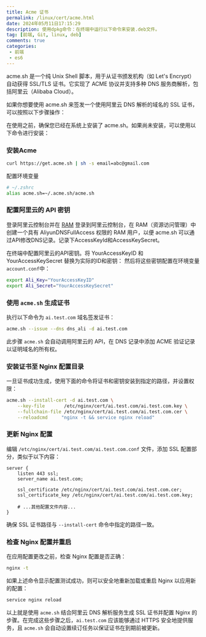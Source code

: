 ```yaml
---
title: Acme 证书
permalink: /linux/cert/acme.html
date: 2024年05月11日17:15:29
description: 使用dpkg命令：在终端中运行以下命令来安装.deb文件。
tag: [前端, Git, linux, deb]
comments: true
categories: 
 - 前端
 - es6
---
```


acme.sh 是一个纯 Unix Shell 脚本，用于从证书颁发机构（如 Let's Encrypt）自动获得 SSL/TLS 证书。它实现了 ACME 协议并支持多种 DNS 服务商解析，包括阿里云（Alibaba Cloud）。

如果你想要使用 acme.sh 来签发一个使用阿里云 DNS 解析的域名的 SSL 证书，可以按照以下步骤操作：

在使用之前，确保您已经在系统上安装了 acme.sh。如果尚未安装，可以使用以下命令进行安装：

### 安装Acme

```sh
curl https://get.acme.sh | sh -s email=abc@gmail.com
```

配置环境变量

```sh
# ~/.zshrc
alias acme.sh=~/.acme.sh/acme.sh
```

### 配置阿里云的 API 密钥

登录阿里云控制台并在 [RAM](https://ram.console.aliyun.com/overview) 登录到阿里云控制台，在 RAM（资源访问管理）中创建一个具有 AliyunDNSFullAccess 权限的 RAM 用户，以便 acme.sh 可以通过API修改DNS记录。记录下AccessKeyId和AccessKeySecret。

在终端中配置阿里云的API密钥。将 YourAccessKeyID 和 YourAccessKeySecret 替换为实际的ID和密钥：
然后将这些密钥配置在环境变量`account.conf`中：

```sh
export Ali_Key="YourAccessKeyID"
export Ali_Secret="YourAccessKeySecret"
```

### 使用 `acme.sh` 生成证书

执行以下命令为 `ai.test.com` 域名签发证书：

```sh
acme.sh --issue --dns dns_ali -d ai.test.com
```

此步骤 `acme.sh` 会自动调用阿里云的 API，在 DNS 记录中添加 ACME 验证记录以证明域名的所有权。

### 安装证书至 Nginx 配置目录

一旦证书成功生成，使用下面的命令将证书和密钥安装到指定的路径，并设置权限：

```sh
acme.sh --install-cert -d ai.test.com \
    --key-file       /etc/nginx/cert/ai.test.com/ai.test.com.key \
    --fullchain-file /etc/nginx/cert/ai.test.com/ai.test.com.cer \
    --reloadcmd     "nginx -t && service nginx reload"
```

### 更新 Nginx 配置

编辑 `/etc/nginx/cert/ai.test.com/ai.test.com.conf` 文件，添加 SSL 配置部分，类似于以下内容：

```nginx
server {
    listen 443 ssl;
    server_name ai.test.com;

    ssl_certificate /etc/nginx/cert/ai.test.com/ai.test.com.cer;
    ssl_certificate_key /etc/nginx/cert/ai.test.com/ai.test.com.key;

    # ...其他配置文件内容...
}
```

确保 SSL 证书路径与 `--install-cert` 命令中指定的路径一致。

### 检查 Nginx 配置并重启

在应用配置更改之前，检查 Nginx 配置是否正确：

```sh
nginx -t
```

如果上述命令显示配置测试成功，则可以安全地重新加载或重启 Nginx 以应用新的配置：

```sh
service nginx reload
```

以上就是使用 `acme.sh` 结合阿里云 DNS 解析服务生成 SSL 证书并配置 Nginx 的步骤。在完成这些步骤之后，`ai.test.com` 应该能够通过 HTTPS 安全地提供服务，且 `acme.sh` 会自动设置续订任务以保证证书在到期前被更新。
